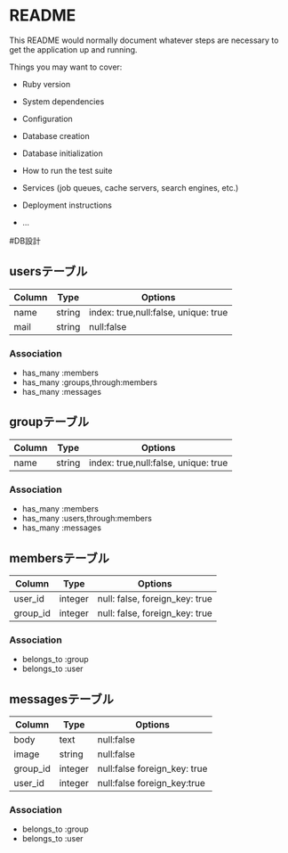 # README

This README would normally document whatever steps are necessary to get the
application up and running.

Things you may want to cover:

* Ruby version

* System dependencies

* Configuration

* Database creation

* Database initialization

* How to run the test suite

* Services (job queues, cache servers, search engines, etc.)

* Deployment instructions

* ...

#DB設計

## usersテーブル
|Column|Type|Options|
|------|----|-------|
|name|string|index: true,null:false, unique: true|
|mail|string|null:false|

### Association
- has_many :members
- has_many :groups,through:members
- has_many :messages


## groupテーブル
|Column|Type|Options|
|------|----|-------|
|name|string|index: true,null:false, unique: true|

### Association
- has_many :members
- has_many :users,through:members
- has_many :messages


## membersテーブル

|Column|Type|Options|
|------|----|-------|
|user_id|integer|null: false, foreign_key: true|
|group_id|integer|null: false, foreign_key: true|

### Association
- belongs_to :group
- belongs_to :user


## messagesテーブル

|Column|Type|Options|
|------|----|-------|
|body|text|null:false|
|image|string|null:false|
|group_id|integer|null:false foreign_key: true|
|user_id|integer|null:false foreign_key:true|

### Association
- belongs_to :group
- belongs_to :user
